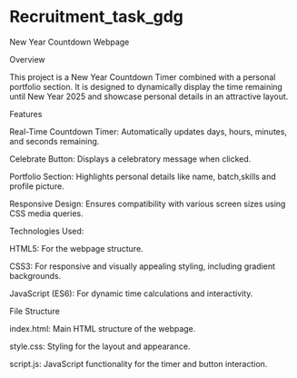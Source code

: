 # Recruitment_task_gdg
New Year Countdown Webpage

Overview

This project is a New Year Countdown Timer combined with a personal portfolio section. It is designed to dynamically display the time remaining until New Year 2025 and showcase personal details in an attractive layout.

Features

Real-Time Countdown Timer: Automatically updates days, hours, minutes, and seconds remaining.

Celebrate Button: Displays a celebratory message when clicked.

Portfolio Section: Highlights personal details like name, batch,skills and profile picture.

Responsive Design: Ensures compatibility with various screen sizes using CSS media queries.

Technologies Used:

HTML5: For the webpage structure.

CSS3: For responsive and visually appealing styling, including gradient backgrounds.

JavaScript (ES6): For dynamic time calculations and interactivity.

File Structure

index.html: Main HTML structure of the webpage.

style.css: Styling for the layout and appearance.

script.js: JavaScript functionality for the timer and button interaction.


